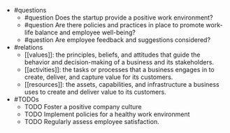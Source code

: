 - #questions
	- #question Does the startup provide a positive work environment?
	- #question Are there policies and practices in place to promote work-life balance and employee well-being?
	- #question Are employee feedback and suggestions considered?
- #relations
	- [[values]]: the principles, beliefs, and attitudes that guide the behavior and decision-making of a business and its stakeholders.
	- [[activities]]: the tasks or processes that a business engages in to create, deliver, and capture value for its customers.
	- [[resources]]: the assets, capabilities, and infrastructure a business uses to create and deliver value to its customers.
- #TODOs
	- TODO Foster a positive company culture
	- TODO  Implement policies for a healthy work environment
	- TODO  Regularly assess employee satisfaction.

















































































